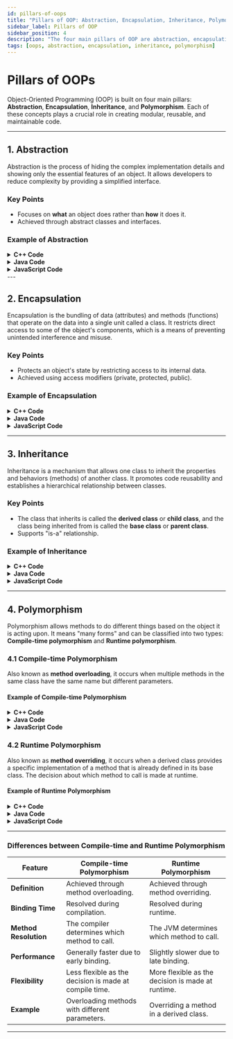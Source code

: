 ```yaml
---
id: pillars-of-oops
title: "Pillars of OOP: Abstraction, Encapsulation, Inheritance, Polymorphism"
sidebar_label: Pillars of OOP
sidebar_position: 4
description: "The four main pillars of OOP are abstraction, encapsulation, inheritance, and polymorphism. These principles provide a foundation for creating robust and reusable code in object-oriented systems."
tags: [oops, abstraction, encapsulation, inheritance, polymorphism]
---
```


# **Pillars of OOPs**

Object-Oriented Programming (OOP) is built on four main pillars: **Abstraction**, **Encapsulation**, **Inheritance**, and **Polymorphism**. Each of these concepts plays a crucial role in creating modular, reusable, and maintainable code.

---

## **1. Abstraction**

Abstraction is the process of hiding the complex implementation details and showing only the essential features of an object. It allows developers to reduce complexity by providing a simplified interface.

### **Key Points**
- Focuses on **what** an object does rather than **how** it does it.
- Achieved through abstract classes and interfaces.

### **Example of Abstraction**

<details>
<summary><strong>C++ Code</strong></summary>

```cpp
#include <iostream>
using namespace std;

class Shape {
public:
    virtual void draw() = 0; // Pure virtual function
};

class Circle : public Shape {
public:
    void draw() {
        cout << "Drawing Circle" << endl;
    }
};

int main() {
    Circle circle;
    circle.draw(); // Calls the draw method
    return 0;
}
```
</details>

<details>
<summary><strong>Java Code</strong></summary>

```java
abstract class Shape {
    abstract void draw(); // Abstract method
}

class Circle extends Shape {
    void draw() {
        System.out.println("Drawing Circle");
    }
}

public class Main {
    public static void main(String[] args) {
        Circle circle = new Circle();
        circle.draw(); // Calls the draw method
    }
}
```
</details>


<details>
<summary><strong>JavaScript Code</strong></summary>

```js
// In JavaScript, abstract methods are not natively supported, but we can simulate abstract behavior 
// by throwing an error in the base class method and forcing subclasses to implement it.
class Shape {
    // Simulate an abstract method
    draw() {
        throw new Error("Method 'draw()' must be implemented");
    }
}

class Circle extends Shape {
    // Implementing the abstract method
    draw() {
        console.log("Drawing Circle");
    }
}

// Main code
const circle = new Circle();
circle.draw(); // Output: Drawing Circle

```
</details>
---

## **2. Encapsulation**

Encapsulation is the bundling of data (attributes) and methods (functions) that operate on the data into a single unit called a class. It restricts direct access to some of the object's components, which is a means of preventing unintended interference and misuse.

### **Key Points**
- Protects an object's state by restricting access to its internal data.
- Achieved using access modifiers (private, protected, public).

### **Example of Encapsulation**

<details>
<summary><strong>C++ Code</strong></summary>

```cpp
#include <iostream>
using namespace std;

class BankAccount {
private:
    double balance; // Private data member

public:
    BankAccount() : balance(0) {} // Constructor

    void deposit(double amount) {
        balance += amount;
    }

    void displayBalance() {
        cout << "Balance: " << balance << endl;
    }
};

int main() {
    BankAccount account;
    account.deposit(1000);
    account.displayBalance(); // Displays the balance
    return 0;
}
```
</details>

<details>
<summary><strong>Java Code</strong></summary>

```java
class BankAccount {
    private double balance; // Private data member

    public BankAccount() {
        balance = 0; // Constructor
    }

    public void deposit(double amount) {
        balance += amount;
    }

    public void displayBalance() {
        System.out.println("Balance: " + balance);
    }
}

public class Main {
    public static void main(String[] args) {
        BankAccount account = new BankAccount();
        account.deposit(1000);
        account.displayBalance(); // Displays the balance
    }
}
```
</details>

<details>
<summary><strong>JavaScript Code</strong></summary>

```js
class BankAccount {
    #balance; // Private field

    constructor() {
        this.#balance = 0; // Initialize balance in constructor
    }

    // Method to deposit money
    deposit(amount) {
        this.#balance += amount;
    }

    // Method to display balance
    displayBalance() {
        console.log(`Balance: ${this.#balance}`);
    }
}

// Main code
const account = new BankAccount();
account.deposit(1000);
account.displayBalance(); // Output: Balance: 1000

```
</details>

---

## **3. Inheritance**

Inheritance is a mechanism that allows one class to inherit the properties and behaviors (methods) of another class. It promotes code reusability and establishes a hierarchical relationship between classes.

### **Key Points**
- The class that inherits is called the **derived class** or **child class**, and the class being inherited from is called the **base class** or **parent class**.
- Supports "is-a" relationship.

### **Example of Inheritance**

<details>
<summary><strong>C++ Code</strong></summary>

```cpp
#include <iostream>
using namespace std;

class Animal {
public:
    void eat() {
        cout << "Eating..." << endl;
    }
};

class Dog : public Animal { // Dog inherits from Animal
public:
    void bark() {
        cout << "Woof!" << endl;
    }
};

int main() {
    Dog dog;
    dog.eat(); // Inherited method
    dog.bark(); // Dog's own method
    return 0;
}
```
</details>

<details>
<summary><strong>Java Code</strong></summary>

```java
class Animal {
    void eat() {
        System.out.println("Eating...");
    }
}

class Dog extends Animal { // Dog inherits from Animal
    void bark() {
        System.out.println("Woof!");
    }
}

public class Main {
    public static void main(String[] args) {
        Dog dog = new Dog();
        dog.eat(); // Inherited method
        dog.bark(); // Dog's own method
    }
}
```
</details>

<details>
<summary><strong>JavaScript Code</strong></summary>

```js
class Animal {
    eat() {
        console.log("Eating...");
    }
}

class Dog extends Animal { // Dog inherits from Animal
    bark() {
        console.log("Woof!");
    }
}

// Main code
const dog = new Dog();
dog.eat(); // Inherited method
dog.bark(); // Dog's own method

```
</details>

---

## **4. Polymorphism**

Polymorphism allows methods to do different things based on the object it is acting upon. It means "many forms" and can be classified into two types: **Compile-time polymorphism** and **Runtime polymorphism**.

### **4.1 Compile-time Polymorphism**

Also known as **method overloading**, it occurs when multiple methods in the same class have the same name but different parameters.

#### **Example of Compile-time Polymorphism**

<details>
<summary><strong>C++ Code</strong></summary>

```cpp
#include <iostream>
using namespace std;

class Math {
public:
    int add(int a, int b) {
        return a + b;
    }

    double add(double a, double b) {
        return a + b;
    }
};

int main() {
    Math math;
    cout << "Int Addition: " << math.add(5, 10) << endl; // Calls int version
    cout << "Double Addition: " << math.add(5.5, 10.5) << endl; // Calls double version
    return 0;
}
```
</details>

<details>
<summary><strong>Java Code</strong></summary>

```java
class Math {
    int add(int a, int b) {
        return a + b;
    }

    double add(double a, double b) {
        return a + b;
    }
}

public class Main {
    public static void main(String[] args) {
        Math math = new Math();
        System.out.println("Int Addition: " + math.add(5, 10)); // Calls int version
        System.out.println("Double Addition: " + math.add(5.5, 10.5)); // Calls double version
    }
}
```
</details>

<details>
<summary><strong>JavaScript Code</strong></summary>

```js
// JavaScript does not support method overloading in the same way that Java does. 
// Instead, you can achieve similar functionality by using a single method that checks 
// the types of its arguments and performs the appropriate operation.

class Math {
    add(a, b) {
        // Check types of a and b
        if (typeof a === 'number' && typeof b === 'number') {
            return a + b; // Addition
        } else {
            throw new Error("Invalid arguments: Both arguments must be numbers");
        }
    }
}

// Main code
const math = new Math();
console.log("Int Addition: " + math.add(5, 10)); // Output: Int Addition: 15
console.log("Double Addition: " + math.add(5.5, 10.5)); // Output: Double Addition: 16

```
</details>

### **4.2 Runtime Polymorphism**

Also known as **method overriding**, it occurs when a derived class provides a specific implementation of a method that is already defined in its base class. The decision about which method to call is made at runtime.

#### **Example of Runtime Polymorphism**

<details>
<summary><strong>C++ Code</strong></summary>

```cpp
#include <iostream>
using namespace std;

class Animal {
public:
    virtual void sound() { // Virtual method
        cout << "Animal sound" << endl;
    }
};

class Dog : public Animal {
public:
    void sound() override { // Override method
        cout << "Woof!" << endl;
    }
};

int main() {
    Animal* animal = new Dog(); // Pointer to base class
    animal->sound(); // Calls Dog's sound method
    delete animal;
    return 0;
}
```
</details>

<details>
<summary><strong>Java Code</strong></summary>

```java
class Animal {
    void sound() { // Base class method
        System.out.println("Animal sound");
    }
}

class Dog extends Animal {
    void sound() { // Override method
        System.out.println("Woof!");
    }
}

public class Main {
    public static void main(String[] args) {
        Animal animal = new Dog(); // Reference to base class
        animal.sound(); // Calls Dog's sound method
    }
}
```
</details>

<details>
<summary><strong>JavaScript Code</strong></summary>

```js
class Animal {
    sound() { // Base class method
        console.log("Animal sound");
    }
}

class Dog extends Animal {
    sound() { // Override method
        console.log("Woof!");
    }
}

// Main code
const animal = new Dog(); // Reference to base class
animal.sound(); // Calls Dog's sound method, Output: Woof!
```
</details>

---

### Differences between Compile-time and Runtime Polymorphism

| **Feature**             | **Compile-time Polymorphism**               | **Runtime Polymorphism**                 |
|-------------------------|---------------------------------------------|------------------------------------------|
| **Definition**          | Achieved through method overloading.       | Achieved through method overriding.      |
| **Binding Time**        | Resolved during compilation.                | Resolved during runtime.                 |
| **Method Resolution**   | The compiler determines which method to call. | The JVM determines which method to call. |
| **Performance**         | Generally faster due to early binding.     | Slightly slower due to late binding.     |
| **Flexibility**         | Less flexible as the decision is made at compile time. | More flexible as the decision is made at runtime. |
| **Example**             | Overloading methods with different parameters. | Overriding a method in a derived class.  |

---

